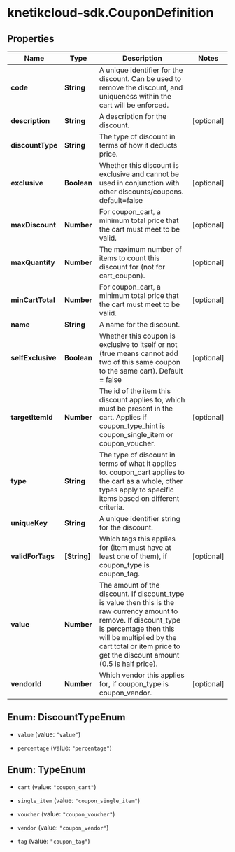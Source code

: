# knetikcloud-sdk.CouponDefinition

## Properties
Name | Type | Description | Notes
------------ | ------------- | ------------- | -------------
**code** | **String** | A unique identifier for the discount. Can be used to remove the discount, and uniqueness within the cart will be enforced. | 
**description** | **String** | A description for the discount. | [optional] 
**discountType** | **String** | The type of discount in terms of how it deducts price. | 
**exclusive** | **Boolean** | Whether this discount is exclusive and cannot be used in conjunction with other discounts/coupons. default&#x3D;false | [optional] 
**maxDiscount** | **Number** | For coupon_cart, a minimum total price that the cart must meet to be valid. | [optional] 
**maxQuantity** | **Number** | The maximum number of items to count this discount for (not for cart_coupon). | [optional] 
**minCartTotal** | **Number** | For coupon_cart, a minimum total price that the cart must meet to be valid. | [optional] 
**name** | **String** | A name for the discount. | 
**selfExclusive** | **Boolean** | Whether this coupon is exclusive to itself or not (true means cannot add two of this same coupon to the same cart).  Default &#x3D; false | [optional] 
**targetItemId** | **Number** | The id of the item this discount applies to, which must be present in the cart. Applies if coupon_type_hint is coupon_single_item or coupon_voucher. | [optional] 
**type** | **String** | The type of discount in terms of what it applies to. coupon_cart applies to the cart as a whole, other types apply to specific items based on different criteria. | 
**uniqueKey** | **String** | A unique identifier string for the discount. | 
**validForTags** | **[String]** | Which tags this applies for (item must have at least one of them), if coupon_type is coupon_tag. | [optional] 
**value** | **Number** | The amount of the discount. If discount_type is value then this is the raw currency amount to remove. If discount_type is percentage then this will be multiplied by the cart total or item price to get the discount amount (0.5 is half price). | 
**vendorId** | **Number** | Which vendor this applies for, if coupon_type is coupon_vendor. | [optional] 


<a name="DiscountTypeEnum"></a>
## Enum: DiscountTypeEnum


* `value` (value: `"value"`)

* `percentage` (value: `"percentage"`)




<a name="TypeEnum"></a>
## Enum: TypeEnum


* `cart` (value: `"coupon_cart"`)

* `single_item` (value: `"coupon_single_item"`)

* `voucher` (value: `"coupon_voucher"`)

* `vendor` (value: `"coupon_vendor"`)

* `tag` (value: `"coupon_tag"`)




